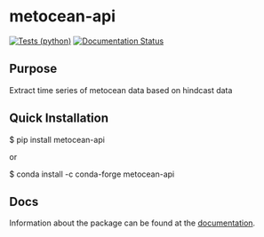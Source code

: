 # metocean-api

[![Tests (python)](https://github.com/MET-OM/metocean-api/actions/workflows/python.yml/badge.svg)](https://github.com/MET-OM/metocean-api/actions/workflows/tests.yml)
[![Documentation Status](https://readthedocs.org/projects/metocean-api/badge/?version=latest)](https://metocean-api.readthedocs.io/en/latest/?badge=latest)


## Purpose
Extract time series of metocean data based on hindcast data

## Quick Installation
$ pip install metocean-api 

or

$ conda install -c conda-forge metocean-api


## Docs
Information about the package can be found at the [documentation](https://metocean-api.readthedocs.io/en/latest/index.html).

